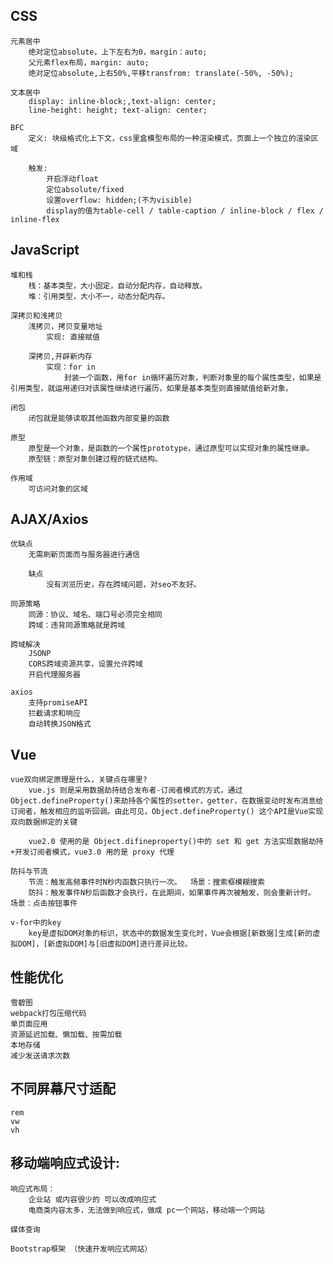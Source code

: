## CSS
    元素居中
        绝对定位absolute，上下左右为0，margin：auto;
        父元素flex布局，margin: auto;
        绝对定位absolute,上右50%,平移transfrom: translate(-50%, -50%);

    文本居中
        display: inline-block;,text-align: center;
        line-height: height; text-align: center;

    BFC
        定义: 块级格式化上下文，css里盒模型布局的一种渲染模式，页面上一个独立的渲染区域

        触发: 
            开启浮动float
            定位absolute/fixed
            设置overflow: hidden;(不为visible)
            display的值为table-cell / table-caption / inline-block / flex / inline-flex

## JavaScript
    堆和栈
        栈：基本类型，大小固定，自动分配内存，自动释放。
        堆：引用类型，大小不一，动态分配内存。

    深拷贝和浅拷贝
        浅拷贝，拷贝变量地址
            实现: 直接赋值

        深拷贝,开辟新内存
            实现：for in
                封装一个函数，用for in循环遍历对象，判断对象里的每个属性类型，如果是引用类型，就运用递归对该属性继续进行遍历，如果是基本类型则直接赋值给新对象。

    闭包
        闭包就是能够读取其他函数内部变量的函数

    原型
        原型是一个对象，是函数的一个属性prototype，通过原型可以实现对象的属性继承。
        原型链：原型对象创建过程的链式结构。

    作用域
        可访问对象的区域

## AJAX/Axios
    优缺点
        无需刷新页面而与服务器进行通信

        缺点
            没有浏览历史，存在跨域问题，对seo不友好。

    同源策略
        同源：协议、域名、端口号必须完全相同
        跨域：违背同源策略就是跨域

    跨域解决
        JSONP
        CORS跨域资源共享，设置允许跨域
        开启代理服务器

    axios
        支持promiseAPI
        拦截请求和响应
        自动转换JSON格式

## Vue
    vue双向绑定原理是什么，关键点在哪里?
        vue.js 则是采用数据劫持结合发布者-订阅者模式的方式，通过Object.defineProperty()来劫持各个属性的setter，getter，在数据变动时发布消息给订阅者，触发相应的监听回调。由此可见，Object.defineProperty() 这个API是Vue实现双向数据绑定的关键

        vue2.0 使用的是 Object.difineproperty()中的 set 和 get 方法实现数据劫持+开发订阅者模式，vue3.0 用的是 proxy 代理

    防抖与节流
        节流：触发高频事件时N秒内函数只执行一次。  场景：搜索框模糊搜索
        防抖：触发事件N秒后函数才会执行，在此期间，如果事件再次被触发，则会重新计时。  场景：点击按钮事件
        
    v-for中的key
        key是虚拟DOM对象的标识，状态中的数据发生变化时，Vue会根据[新数据]生成[新的虚拟DOM]，[新虚拟DOM]与[旧虚拟DOM]进行差异比较。

## 性能优化
    雪碧图
    webpack打包压缩代码
    单页面应用
    资源延迟加载、懒加载、按需加载
    本地存储
    减少发送请求次数

## 不同屏幕尺寸适配
    rem
    vw
    vh

## 移动端响应式设计:
    响应式布局：
        企业站 或内容很少的 可以改成响应式
        电商类内容太多，无法做到响应式，做成 pc一个网站，移动端一个网站

    媒体查询

    Bootstrap框架 （快速开发响应式网站）



















